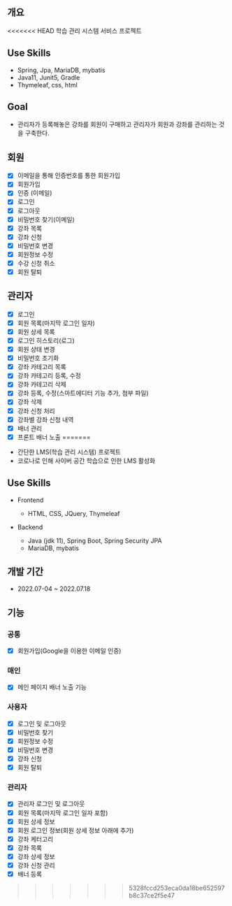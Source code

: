 ## 개요
<<<<<<< HEAD
학습 관리 시스템 서비스 프로젝트

## Use Skills
- Spring, Jpa, MariaDB, mybatis
- Java11, Junit5, Gradle
- Thymeleaf, css, html

## Goal
- 관리자가 등록해놓은 강좌를 회원이 구매하고 관리자가 회원과 강좌를 관리하는 것을 구축한다.

## 회원
- [x] 이메일을 통해 인증번호를 통한 회원가입
- [x] 회원가입
- [x] 인증 (이메일)
- [x] 로그인
- [x] 로그아웃
- [x] 비밀번호 찾기(이메일)
- [x] 강좌 목록
- [x] 강좌 신청
- [x] 비밀번호 변경
- [x] 회원정보 수정
- [x] 수강 신청 취소
- [x] 회원 탈퇴

## 관리자
- [x] 로그인
- [x] 회원 목록(마지막 로그인 일자)
- [x] 회원 상세 목록
- [x] 로그인 히스토리(로그)
- [x] 회원 상태 변경
- [x] 비밀번호 초기화
- [x] 강좌 카테고리 목록
- [x] 강좌 카테고리 등록, 수정
- [x] 강좌 카테고리 삭제
- [x] 강좌 등록, 수정(스마트에디터 기능 추가, 첨부 파일)
- [x] 강좌 삭제
- [x] 강좌 신청 처리
- [x] 강좌별 강좌 신청 내역
- [x] 배너 관리
- [x] 프론트 배너 노출
=======
- 간단한 LMS(학습 관리 시스템) 프로젝트
- 코로나로 인해 사이버 공간 학습으로 인한 LMS 활성화

## Use Skills
- Frontend
  - HTML, CSS, JQuery, Thymeleaf
  
- Backend
  - Java (jdk 11), Spring Boot, Spring Security JPA
  - MariaDB, mybatis

## 개발 기간
- 2022.07-04 ~ 2022.07.18

## 기능
### 공통
- [x] 회원가입(Google을 이용한 이메일 인증)

### 매인
- [x] 메인 페이지 배너 노출 기능

### 사용자
- [x] 로그인 및 로그아웃
- [x] 비밀번호 찾기
- [x] 회원정보 수정
- [x] 비밀번호 변경
- [x] 강좌 신청
- [x] 회원 탈퇴

### 관리자
- [x] 관리자 로그인 및 로그아웃
- [x] 회원 목록(마지막 로그인 일자 포함)
- [x] 회원 상세 정보
- [x] 회원 로그인 정보(회원 상세 정보 아래에 추가)
- [x] 강좌 케터고리
- [x] 강좌 목록
- [x] 강좌 상세 정보
- [x] 강좌 신청 관리
- [x] 배너 등록

>>>>>>> 5328fccd253eca0da18be652597b8c37ce2f5e47

